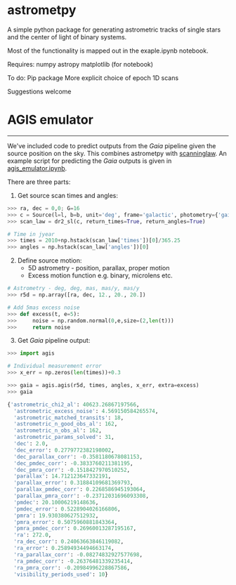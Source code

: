 # astrometpy

A simple python package for generating astrometric tracks of single stars and the center of light of binary systems.

Most of the functionality is mapped out in the exaple.ipynb notebook.

Requires:
numpy
astropy
matplotlib (for notebook)

To do:
Pip package
More explicit choice of epoch
1D scans

Suggestions welcome


# AGIS emulator
---------------

We've included code to predict outputs from the _Gaia_ pipeline given the source position on the sky.
This combines astrometpy with [scanninglaw](https://github.com/gaiaverse/scanninglaw).
An example script for predicting the _Gaia_ outputs is given in [agis_emulator.ipynb](https://github.com/gaiaverse/astrometpy/blob/master/agis_emulator.ipynb).

There are three parts:
1) Get source scan times and angles:
  ```python
  >>> ra, dec = 0,0; G=16
  >>> c = Source(l=l, b=b, unit='deg', frame='galactic', photometry={'gaia_g':G})
  >>> scan_law = dr2_sl(c, return_times=True, return_angles=True)

  # Time in jyear
  >>> times = 2010+np.hstack(scan_law['times'])[0]/365.25
  >>> angles = np.hstack(scan_law['angles'])[0]
  ```

2) Define source motion:
    - 5D astrometry - position, parallax, proper motion
    - Excess motion function e.g. binary, microlens etc.
  ```python
  # Astrometry - deg, deg, mas, mas/y, mas/y
  >>> r5d = np.array([ra, dec, 12., 20., 20.])

  # Add 5mas excess noise
  >>> def excess(t, e=5):
  >>>     noise = np.random.normal(0,e,size=(2,len(t)))
  >>>     return noise
  ```

3) Get _Gaia_ pipeline output:
  ```python
  >>> import agis

  # Individual measurement error
  >>> x_err = np.zeros(len(times))+0.3

  >>> gaia = agis.agis(r5d, times, angles, x_err, extra=excess)
  >>> gaia

  {'astrometric_chi2_al': 40623.26867197566,
    'astrometric_excess_noise': 4.569150584265574,
    'astrometric_matched_transits': 18,
    'astrometric_n_good_obs_al': 162,
    'astrometric_n_obs_al': 162,
    'astrometric_params_solved': 31,
    'dec': 2.0,
    'dec_error': 0.2779772382198002,
    'dec_parallax_corr': -0.3581180678081153,
    'dec_pmdec_corr': -0.3833760211381195,
    'dec_pmra_corr': -0.1518427970510252,
    'parallax': 14.712123647332191,
    'parallax_error': 0.31884109681369793,
    'parallax_pmdec_corr': 0.2268586945193064,
    'parallax_pmra_corr': -0.23712031696093308,
    'pmdec': 20.10006219148636,
    'pmdec_error': 0.5228904026166806,
    'pmra': 19.930380627512932,
    'pmra_error': 0.5075960881843364,
    'pmra_pmdec_corr': 0.26960013287195167,
    'ra': 272.0,
    'ra_dec_corr': 0.24063663846119082,
    'ra_error': 0.25894934494663174,
    'ra_parallax_corr': -0.08274832927577698,
    'ra_pmdec_corr': -0.26376481339235414,
    'ra_pmra_corr': -0.20984996228867586,
    'visibility_periods_used': 10}
  ```
